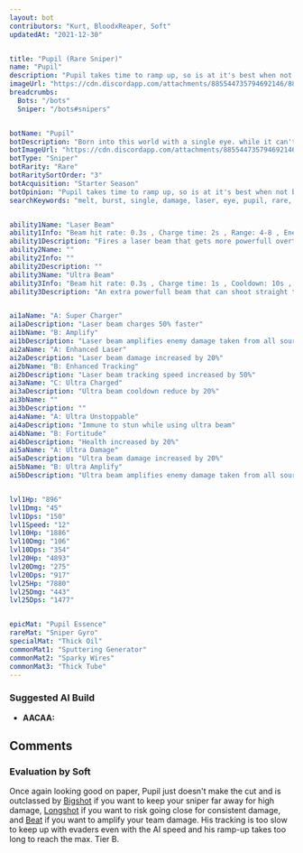 ```yaml
---
layout: bot
contributors: "Kurt, BloodxReaper, Soft"
updatedAt: "2021-12-30"


title: "Pupil (Rare Sniper)"
name: "Pupil"
description: "Pupil takes time to ramp up, so is at it's best when not bothered by melee opponents\n\n\n"
imageUrl: "https://cdn.discordapp.com/attachments/885544735794692146/885547091991080970/pupil.png"
breadcrumbs:
  Bots: "/bots"
  Sniper: "/bots#snipers"


botName: "Pupil"
botDescription: "Born into this world with a single eye. while it can't perceive depth, pupil can fire powerful laser beams which overall is not a bad trade "
botImageUrl: "https://cdn.discordapp.com/attachments/885544735794692146/885547091991080970/pupil.png"
botType: "Sniper"
botRarity: "Rare"
botRaritySortOrder: "3"
botAcquisition: "Starter Season"
botOpinion: "Pupil takes time to ramp up, so is at it's best when not bothered by melee opponents"
searchKeywords: "melt, burst, single, damage, laser, eye, pupil, rare, sniper"


ability1Name: "Laser Beam"
ability1Info: "Beam hit rate: 0.3s , Charge time: 2s , Range: 4-8 , Energy Damage: 67%-133%"
ability1Description: "Fires a laser beam that gets more powerfull overtime, however the bots ability to turn whilst firing is limited"
ability2Name: ""
ability2Info: ""
ability2Description: ""
ability3Name: "Ultra Beam"
ability3Info: "Beam hit rate: 0.3s , Charge time: 1s , Cooldown: 10s , Range: 8 , Energy Damage: 89%-178%"
ability3Description: "An extra powerfull beam that can shoot straight through enemies"


ai1aName: "A: Super Charger"
ai1aDescription: "Laser beam charges 50% faster"
ai1bName: "B: Amplify"
ai1bDescription: "Laser beam amplifies enemy damage taken from all sources by 20% but own damage reduce by 20%"
ai2aName: "A: Enhanced Laser"
ai2aDescription: "Laser beam damage increased by 20%"
ai2bName: "B: Enhanced Tracking"
ai2bDescription: "Laser beam tracking speed increased by 50%"
ai3aName: "C: Ultra Charged"
ai3aDescription: "Ultra beam cooldown reduce by 20%"
ai3bName: ""
ai3bDescription: ""
ai4aName: "A: Ultra Unstoppable"
ai4aDescription: "Immune to stun while using ultra beam"
ai4bName: "B: Fortitude"
ai4bDescription: "Health increased by 20%"
ai5aName: "A: Ultra Damage"
ai5aDescription: "Ultra beam damage increased by 20%"
ai5bName: "B: Ultra Amplify"
ai5bDescription: "Ultra beam amplifies enemy damage taken from all sources by 50% but own damage reduced by 50%"


lvl1Hp: "896"
lvl1Dmg: "45"
lvl1Dps: "150"
lvl1Speed: "12"
lvl10Hp: "1886"
lvl10Dmg: "106"
lvl10Dps: "354"
lvl20Hp: "4893"
lvl20Dmg: "275"
lvl20Dps: "917"
lvl25Hp: "7880"
lvl25Dmg: "443"
lvl25Dps: "1477"


epicMat: "Pupil Essence"
rareMat: "Sniper Gyro"
specialMat: "Thick Oil"
commonMat1: "Sputtering Generator"
commonMat2: "Sparky Wires"
commonMat3: "Thick Tube"
---
```


### Suggested AI Build
- **AACAA:**

## Comments

### Evaluation by Soft
Once again looking good on paper, Pupil just doesn't make the cut and is outclassed by [Bigshot](/bigshot) if you want to keep your sniper far away for high damage, [Longshot](/longshot) if you want to risk going close for consistent damage, and [Beat](/beat) if you want to amplify your team damage. His tracking is too slow to keep up with evaders even with the AI speed and his ramp-up takes too long to reach the max. Tier B.

